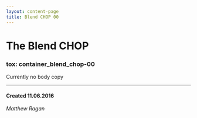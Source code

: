 ```yaml
---
layout: content-page
title: Blend CHOP 00
---
```


# The Blend CHOP
### tox: container_blend_chop-00

Currently no body copy

---
#### Created 11.06.2016
*Matthew Ragan*